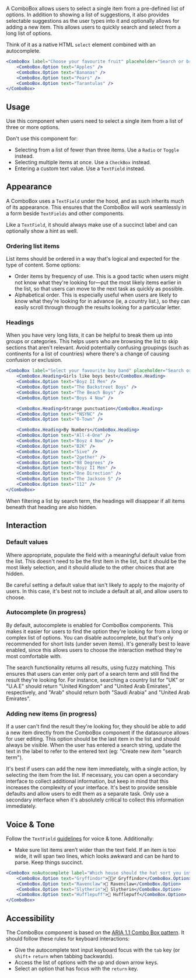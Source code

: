 A ComboBox allows users to select a single item from a pre-defined list of options. In addition to showing a list of suggestions, it also provides selectable suggestions as the user types into it and optionally allows for adding a new item. This allows users to quickly search and select from a long list of options.

Think of it as a native HTML `select` element combined with an autocomplete.

```jsx
<ComboBox label="Choose your favourite fruit" placeholder="Search or browse">
    <ComboBox.Option text="Apples" />
    <ComboBox.Option text="Bananas" />
    <ComboBox.Option text="Pears" />
    <ComboBox.Option text="Tarantulas" />
</ComboBox>
```

## Usage

Use this component when users need to select a single item from a list of three or more options.

Don't use this component for:

- Selecting from a list of fewer than three items. Use a `Radio` or `Toggle` instead.
- Selecting multiple items at once. Use a `CheckBox` instead.
- Entering a custom text value. Use a `TextField` instead.

## Appearance

A ComboBox uses a `TextField` under the hood, and as such inherits much of its appearance. This ensures that the ComboBox will work seamlessly in a form beside `TextFields` and other components.

Like a `TextField`, it should always make use of a succinct label and can optionally show a hint as well.

### Ordering list items

List items should be ordered in a way that's logical and expected for the type of content. Some options:

- Order items by frequency of use. This is a good tactic when users might not know what they're looking for—put the most likely items earlier in the list, so that users can move to the next task as quickly as possible.
- Alphabetical order. This is especially useful when users are likely to know what they're looking for in advance (ie, a country list.), so they can easily scroll through through the results looking for a particular letter.

### Headings

When you have very long lists, it can be helpful to break them up into groups or categories. This helps users who are browsing the list to skip sections that aren't relevant. Avoid potentially confusing groupings (such as continents for a list of countries) where there's a change of causing confusion or exclusion.

```jsx
<ComboBox label="Select your favourite boy band" placeholder="Search or browse" optionHeight={3}>
    <ComboBox.Heading>Girls like boys best</ComboBox.Heading>
    <ComboBox.Option text="Boyz II Men" />
    <ComboBox.Option text="The Backstreet Boys" />
    <ComboBox.Option text="The Beach Boys" />
    <ComboBox.Option text="Boys 4 Now" />

    <ComboBox.Heading>Strange punctuation</ComboBox.Heading>
    <ComboBox.Option text="*NSYNC" />
    <ComboBox.Option text="O-Town" />

    <ComboBox.Heading>By Numbers</ComboBox.Heading>
    <ComboBox.Option text="All-4-One" />
    <ComboBox.Option text="Boyz 4 Now" />
    <ComboBox.Option text="B2K" />
    <ComboBox.Option text="5ive" />
    <ComboBox.Option text="2gether" />
    <ComboBox.Option text="98 Degrees" />
    <ComboBox.Option text="Boyz II Men" />
    <ComboBox.Option text="One Direction" />
    <ComboBox.Option text="The Jackson 5" />
    <ComboBox.Option text="112" />
</ComboBox>
```

When filtering a list by search term, the headings will disappear if all items beneath that heading are also hidden.

## Interaction

### Default values

Where appropriate, populate the field with a meaningful default value from the list. This doesn't need to be the first item in the list, but it should be the most likely selection, and it should allude to the other choices that are hidden.

Be careful setting a default value that isn't likely to apply to the majority of users. In this case, it's best not to include a default at all, and allow users to choose.

### Autocomplete (in progress)

By default, autocomplete is enabled for ComboBox components. This makes it easier for users to find the option they're looking for from a long or complex list of options. You can disable autocomplete, but that's only recommended for short lists (under seven items). It's generally best to leave enabled, since this allows users to choose the interaction method they're most comfortable with.

The search functionality returns all results, using fuzzy matching. This ensures that users can enter only part of a search term and still find the result they're looking for. For instance, searching a country list for "UK" or "U.A.E" should return "United Kingdom" and "United Arab Emirates", respectively, and "Arab" should return both "Saudi Arabia" and "United Arab Emirates".

### Adding new items (in progress)

If a user can't find the result they're looking for, they should be able to add a new item directly from the ComboBox component if the datasource allows for user editing. This option should be the last item in the list and should always be visible. When the user has entered a search string, update the text in the label to refer to the entered text (eg: "Create new *item* "search term").

It's best if users can add the new item immediately, with a single action, by selecting the item from the list. If necessary, you can open a secondary interface to collect additional information, but keep in mind that this increases the complexity of your interface. It's best to provide sensible defaults and allow users to edit them as a separate task. Only use a secondary interface when it's absolutely critical to collect this information immediately.

## Voice & Tone

Follow the `TextField` [guidelines](../TextField) for voice & tone. Additionally:

- Make sure list items aren’t wider than the text field. If an item is too wide, it will span two lines, which looks awkward and can be hard to parse. Keep things succinct.

```jsx
<ComboBox noAutocomplete label="Which house should the hat sort you into? 🧙‍♂️" placeholder="Select">
    <ComboBox.Option text="Gryffindor">🧙🏾‍♂️ Gryffindor</ComboBox.Option>
    <ComboBox.Option text="Ravenclaw">🦞 Ravenclaw</ComboBox.Option>
    <ComboBox.Option text="Slytherin">🐍 Slytherin</ComboBox.Option>
    <ComboBox.Option text="Hufflepuff">💨 Hufflepuff</ComboBox.Option>
</ComboBox>
```

## Accessibility

The ComboBox component is based on the [ARIA 1.1 Combo Box pattern](https://www.w3.org/TR/wai-aria-practices-1.1/#combobox). It should follow these rules for keyboard interactions:

- Give the autocomplete text input keyboard focus with the `tab` key (or  `shift`+ `return`  when tabbing backwards).
- Access the list of options with the up and down arrow keys.
- Select an option that has focus with the `return` key.
